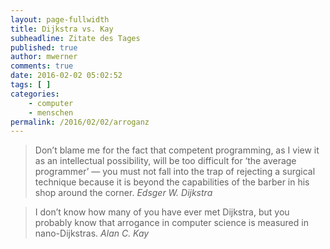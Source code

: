 ```yaml
---
layout: page-fullwidth
title: Dijkstra vs. Kay
subheadline: Zitate des Tages
published: true
author: mwerner
comments: true
date: 2016-02-02 05:02:52
tags: [ ]
categories:
    - computer
    - menschen
permalink: /2016/02/02/arroganz
---
```


>  Don&#8217;t blame me for the fact that competent programming, as I view it as an intellectual possibility, will be too difficult for &lsquo;the average programmer&rsquo; — you must not fall into the trap of rejecting a surgical technique because it is beyond the capabilities of the barber in his shop around the corner.
<cite>Edsger W. Dijkstra</cite>


>  I don&#8217;t know how many of you have ever met Dijkstra, but you probably know that arrogance in computer science is measured in nano-Dijkstras.
<cite>Alan C. Kay</cite>
